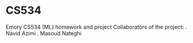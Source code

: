 # CS534
Emory CS534 (ML) homework and project
Collaborators of the project: 
  . Navid Azimi
  . Masoud Nateghi

